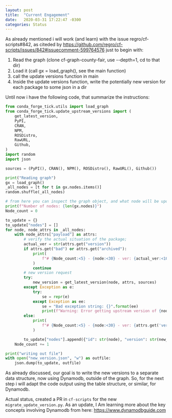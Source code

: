 ```yaml
---
layout: post
title:  "Current Engagement"
date:   2020-03-31 17:22:47 -0300
categories: Status
---
```


As already mentioned i will work (and learn) with the issue regro/cf-scripts#842, as citeded by  https://github.com/regro/cf-scripts/issues/842#issuecomment-599764576
just to begin with:

1. Read the graph (clone cf-graph-county-fair, use --depth=1, cd to that dir)
2. Load it (call gx = load_graph(), see the main function)
3. call the update versions function in main
4. Inside the update versions function, write the potentially new version for each package to some json in a dir

Until now i have the following code, that summarize the instructions:
```python
from conda_forge_tick.utils import load_graph
from conda_forge_tick.update_upstream_versions import (
    get_latest_version,
    PyPI,
    CRAN,
    NPM,
    ROSDistro,
    RawURL,
    Github,
)
import random
import json

sources = (PyPI(), CRAN(), NPM(), ROSDistro(), RawURL(), Github())

print("Reading graph")
gx = load_graph()
_all_nodes = [t for t in gx.nodes.items()]
random.shuffle(_all_nodes)

# from here you can inspect the graph object, and what node will be updated:
print(f"Number of nodes: {len(gx.nodes)}")
Node_count = 0

to_update = {}
to_update["nodes"] = []
for node, node_attrs in _all_nodes:
    with node_attrs["payload"] as attrs:
        # verify the actual situation of the package;
        actual_ver = str(attrs.get("version"))
        if attrs.get("bad") or attrs.get("archived"):
            print(
                f"# {Node_count:<5} - {node:<30} - ver: {actual_ver:<10} - bad/archived"
            )
            continue
        # new version request
        try:
            new_version = get_latest_version(node, attrs, sources)
        except Exception as e:
            try:
                se = repr(e)
            except Exception as ee:
                se = "Bad exception string: {}".format(ee)
                print(f"Warning: Error getting upstream version of {node}: {se}")
        else:
            print(
                f"# {Node_count:<5} - {node:<30} - ver: {attrs.get('version'):<10} - new ver: {new_version}"
            )

        to_update["nodes"].append({"id": str(node), "version": str(new_version)})
    Node_count += 1

print("writing out file")
with open("new_version.json", "w") as outfile:
    json.dump(to_update, outfile)
```

As already discussed, our goal is to write the new versions to a separate data structure, now using Dynamodb, outside of the graph.  So, for the next step i will adapt the code output using the table structure, or similar, for Dynamodb.

Actual status, created a PR in `cf-scripts` for the new `migrate_update_version.py`. As an update, I Am learning more about the key concepts involving Dynamodb from here: https://www.dynamodbguide.com

